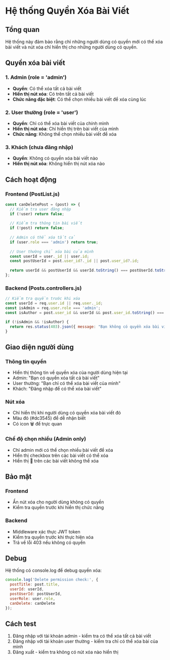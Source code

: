 # Hệ thống Quyền Xóa Bài Viết

## Tổng quan
Hệ thống này đảm bảo rằng chỉ những người dùng có quyền mới có thể xóa bài viết và nút xóa chỉ hiển thị cho những người dùng có quyền.

## Quyền xóa bài viết

### 1. Admin (role = 'admin')
- **Quyền**: Có thể xóa tất cả bài viết
- **Hiển thị nút xóa**: Có trên tất cả bài viết
- **Chức năng đặc biệt**: Có thể chọn nhiều bài viết để xóa cùng lúc

### 2. User thường (role = 'user')
- **Quyền**: Chỉ có thể xóa bài viết của chính mình
- **Hiển thị nút xóa**: Chỉ hiển thị trên bài viết của mình
- **Chức năng**: Không thể chọn nhiều bài viết để xóa

### 3. Khách (chưa đăng nhập)
- **Quyền**: Không có quyền xóa bài viết nào
- **Hiển thị nút xóa**: Không hiển thị nút xóa nào

## Cách hoạt động

### Frontend (PostList.js)
```javascript
const canDeletePost = (post) => {
  // Kiểm tra user đăng nhập
  if (!user) return false;
  
  // Kiểm tra thông tin bài viết
  if (!post) return false;
  
  // Admin có thể xóa tất cả
  if (user.role === 'admin') return true;
  
  // User thường chỉ xóa bài của mình
  const userId = user._id || user.id;
  const postUserId = post.user_id?._id || post.user_id?.id;
  
  return userId && postUserId && userId.toString() === postUserId.toString();
};
```

### Backend (Posts.controllers.js)
```javascript
// Kiểm tra quyền trước khi xóa
const userId = req.user.id || req.user._id;
const isAdmin = req.user.role === 'admin';
const isAuthor = post.user_id && userId && post.user_id.toString() === userId.toString();

if (!isAdmin && !isAuthor) {
  return res.status(403).json({ message: "Bạn không có quyền xóa bài viết này" });
}
```

## Giao diện người dùng

### Thông tin quyền
- Hiển thị thông tin về quyền xóa của người dùng hiện tại
- Admin: "Bạn có quyền xóa tất cả bài viết"
- User thường: "Bạn chỉ có thể xóa bài viết của mình"
- Khách: "Đăng nhập để có thể xóa bài viết"

### Nút xóa
- Chỉ hiển thị khi người dùng có quyền xóa bài viết đó
- Màu đỏ (#dc3545) để dễ nhận biết
- Có icon 🗑️ để trực quan

### Chế độ chọn nhiều (Admin only)
- Chỉ admin mới có thể chọn nhiều bài viết để xóa
- Hiển thị checkbox trên các bài viết có thể xóa
- Hiển thị 🚫 trên các bài viết không thể xóa

## Bảo mật

### Frontend
- Ẩn nút xóa cho người dùng không có quyền
- Kiểm tra quyền trước khi hiển thị chức năng

### Backend
- Middleware xác thực JWT token
- Kiểm tra quyền trước khi thực hiện xóa
- Trả về lỗi 403 nếu không có quyền

## Debug
Hệ thống có console.log để debug quyền xóa:
```javascript
console.log('Delete permission check:', {
  postTitle: post.title,
  userId: userId,
  postUserId: postUserId,
  userRole: user.role,
  canDelete: canDelete
});
```

## Cách test
1. Đăng nhập với tài khoản admin - kiểm tra có thể xóa tất cả bài viết
2. Đăng nhập với tài khoản user thường - kiểm tra chỉ có thể xóa bài của mình
3. Đăng xuất - kiểm tra không có nút xóa nào hiển thị
